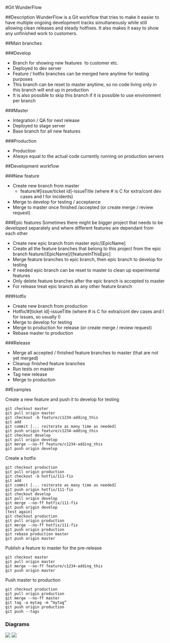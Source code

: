 #Git WunderFlow

##Description
WunderFlow is a Git workflow that tries to make it easier to have multiple ongoing development tracks simultaneously while still allowing clean releases and steady hotfixes. It also makes it easy to show any unfinished work to customers. 

##Main branches

###Develop
- Branch for showing new features  to customer etc.
- Deployed to dev server
- Feature / hotfix branches can be merged here anytime for testing purposes
- This branch can be reset to master anytime, so no code living only in this branch will end up in production
- It is also possible to skip this branch if it is possible to use environment per branch

###Master
- Integration / QA for next release
- Deployed to stage server
- Base branch for all new features

###Production
- Production
- Always equal to the actual code currently running on production servers


##Development workflow

###New feature
- Create new branch from master 
  - feature/#[issue/ticket id]-issueTitle (where # is C for extra/cont dev cases and I for incidents)
- Merge to develop for testing / acceptance
- Merge to master once finished /accepted (or create merge / review request)

###Epic features
Sometimes there might be bigger project that needs to be developed separately and where different features are dependant from each other
- Create new epic branch from master epic/[EpicName]
- Create all the feature branches that belong to this project from the epic branch feature/[EpicName]/[featureInThisEpic]
- Merge feature branches to epic branch, then epic branch to develop for testing
- If needed epic branch can be reset to master to clean up experimental features
- Only delete feature branches after the epic branch is accepted to master
- For release treat epic branch as any other feature branch 

###Hotfix
- Create new branch from production
- Hotfix/#[ticket id]-issueTitle (where # is C for extra/cont dev cases and I for issues, so usually I)
- Merge to develop for testing
- Merge to production for release (or create merge / review request)
- Rebase master to production


###Release
- Merge all accepted / finished feature branches to master (that are not yet merged)
- Cleanup finished feature branches
- Run tests on master
- Tag new release
- Merge to production

##Examples

Create a new feature and push it to develop for testing
```
git checkout master
git pull origin master
git checkout -b feature/c1234-adding_this
git add
git commit [... reiterate as many time as needed]
git push origin feature/c1234-adding_this
git checkout develop
git pull origin develop
git merge --no-ff feature/c1234-adding_this
git push origin develop
```
Create a hotfix
```
git checkout production
git pull origin production
git checkout -b hotfix/111-fix
git add
git commit [... reiterate as many time as needed]
git push origin hotfix/111-fix
git checkout develop
git pull origin develop
git merge --no-ff hotfix/111-fix
git push origin develop
[test again]
git checkout production
git pull origin production
git merge --no-ff hotfix/111-fix
git push origin production
git rebase production master
git push origin master
```
Publish a feature to master for the pre-release
```
git checkout master
git pull origin master
git merge --no-ff feature/c1234-adding_this
git push origin master
```

Push master to production
```
git checkout production
git pull origin production
git merge --no-ff master
git tag -a mytag -m “mytag”
git push origin production
git push --tags
```

### Diagrams

![](https://raw.githubusercontent.com/wunderkraut/wunderflow/master/img/WunderFlow1.png)
![](https://raw.githubusercontent.com/wunderkraut/wunderflow/master/img/WunderFlow_epic1.png)
